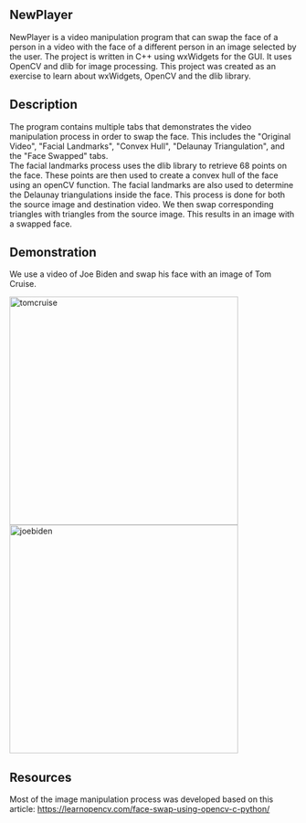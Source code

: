 ## NewPlayer

NewPlayer is a video manipulation program that can swap the face of a person in a video with the face of a different person in an image selected by the user.
The project is written in C++ using wxWidgets for the GUI. It uses OpenCV and dlib for image processing. This project was created as an exercise to learn about wxWidgets, OpenCV and the dlib library.

## Description
The program contains multiple tabs that demonstrates the video manipulation process in order to swap the face.
This includes the "Original Video", "Facial Landmarks", "Convex Hull", "Delaunay Triangulation", and the "Face Swapped" tabs.
<br>
The facial landmarks process uses the dlib library to retrieve 68 points on the face.
These points are then used to create a convex hull of the face using an openCV function.
The facial landmarks are also used to determine the Delaunay triangulations inside the face.
This process is done for both the source image and destination video.
We then swap corresponding triangles with triangles from the source image.
This results in an image with a swapped face.

## Demonstration
We use a video of Joe Biden and swap his face with an image of Tom Cruise.

<img src="https://github.com/kim2552/NewPlayer/blob/main/assets/tomcruise.jpg" alt="tomcruise" width="400"/>

<img src="https://github.com/kim2552/NewPlayer/blob/main/assets/example_gif.gif" alt="joebiden" width="400"/>

## Resources
Most of the image manipulation process was developed based on this article: https://learnopencv.com/face-swap-using-opencv-c-python/
